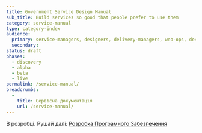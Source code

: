 ```yaml
---
title: Government Service Design Manual
sub_title: Build services so good that people prefer to use them
category: service-manual
type: category-index
audience:
  primary: service-managers, designers, delivery-managers, web-ops, developers, tech-archs, performance-analysts
  secondary:
status: draft
phases:
  - discovery
  - alpha
  - beta
  - live
permalink: /service-manual/
breadcrumbs:
  -
    title: Сервісна документація
    url: /service-manual/
---
```


В розробці. Рушай далі: [Розробка Програмного Забезпечення](/service-manual/making-software/)
